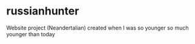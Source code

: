 # russianhunter
Website project (Neandertalian) created when I was so younger so much younger than today
